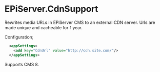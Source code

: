 # EPiServer.CdnSupport

Rewrites media URLs in EPiServer CMS to an external CDN server. Urls are made unique and cacheable for 1 year.

Configuration;

```xml
  <appSettings>
    <add key="CdnUrl" value="http://cdn.site.com/"/>
  </appSettings>
```

 Supports CMS 8.
